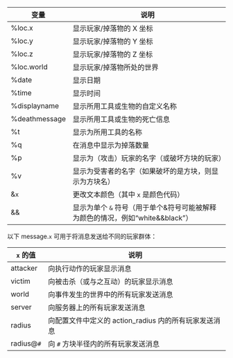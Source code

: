 |变量|说明|
|----------|------|
%loc.x  |  显示玩家/掉落物的 X 坐标
%loc.y  |  显示玩家/掉落物的 Y 坐标
%loc.z  |  显示玩家/掉落物的 Z 坐标
%loc.world |   显示玩家/掉落物所处的世界
%date  |  显示日期
%time  |  显示时间
%displayname  |  显示所用工具或生物的自定义名称
%deathmessage  |  显示所用工具或生物的死亡信息
%t | 显示为所用工具的名称
%q | 在消息中显示为掉落数量
%p | 显示为（攻击）玩家的名字（或破坏方块的玩家）
%v | 显示为受害者的名字（如果破坏的是方块，则显示为方块名）
&`x` | 更改文本颜色（其中 `x` 是颜色代码）
&& | 显示为单个 `&` 符号（用于单个&符号可能被解释为颜色的情况，例如“white&&black”）

以下 message.`x` 可用于将消息发送给不同的玩家群体：

|`x` 的值|说明|
|----------|------|
attacker | 向执行动作的玩家显示消息
victim | 向被击杀（或与之互动）的玩家显示消息
world | 向事件发生的世界中的所有玩家发送消息
server | 向服务器上的所有玩家发送消息
radius | 向配置文件中定义的 action_radius 内的所有玩家发送消息
radius@`#` | 向 `#` 方块半径内的所有玩家发送消息